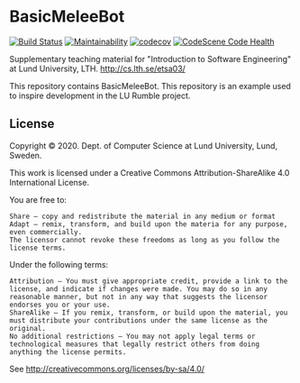 # BasicMeleeBot
[![Build Status](https://travis-ci.com/lunduniversity-etsa03-2020/basicmeleebot.svg?branch=master)](https://travis-ci.com/lunduniversity-etsa03-2020/basicmeleebot)
[![Maintainability](https://api.codeclimate.com/v1/badges/9430e0281aa919dd591f/maintainability)](https://codeclimate.com/github/lunduniversity-etsa03-2020/basicmeleebot/maintainability)
[![codecov](https://codecov.io/gh/lunduniversity-etsa03-2020/basicmeleebot/branch/master/graph/badge.svg)](https://codecov.io/gh/lunduniversity-etsa03-2020/basicmeleebot)
[![CodeScene Code Health](https://codescene.io/projects/7292/status-badges/code-health)](https://codescene.io/projects/7292)

Supplementary teaching material for "Introduction to Software Engineering" at Lund University, LTH. http://cs.lth.se/etsa03/

This repository contains BasicMeleeBot. This repository is an example used to inspire development in the LU Rumble project.

## License

Copyright © 2020. Dept. of Computer Science at Lund University, Lund, Sweden.

This work is licensed under a Creative Commons Attribution-ShareAlike 4.0 International License.

You are free to:

    Share — copy and redistribute the material in any medium or format
    Adapt — remix, transform, and build upon the materia for any purpose, even commercially.
    The licensor cannot revoke these freedoms as long as you follow the license terms.

Under the following terms:

    Attribution — You must give appropriate credit, provide a link to the license, and indicate if changes were made. You may do so in any reasonable manner, but not in any way that suggests the licensor endorses you or your use.
    ShareAlike — If you remix, transform, or build upon the material, you must distribute your contributions under the same license as the original.
    No additional restrictions — You may not apply legal terms or technological measures that legally restrict others from doing anything the license permits.

See http://creativecommons.org/licenses/by-sa/4.0/
